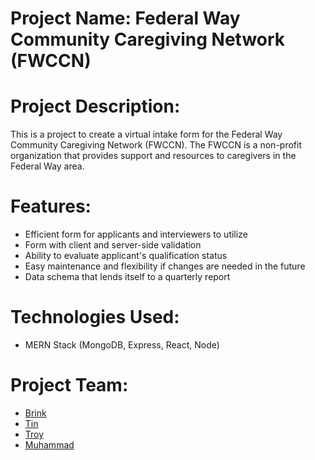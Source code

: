 # Project Name: Federal Way Community Caregiving Network (FWCCN)

# Project Description:
This is a project to create a virtual intake form for the Federal Way Community Caregiving Network (FWCCN). The FWCCN is a non-profit organization that provides support and resources to caregivers in the Federal Way area.

# Features:

* Efficient form for applicants and interviewers to utilize
* Form with client and server-side validation
* Ability to evaluate applicant's qualification status
* Easy maintenance and flexibility if changes are needed in the future
* Data schema that lends itself to a quarterly report

# Technologies Used:

* MERN Stack (MongoDB, Express, React, Node)

# Project Team:

* [Brink](https://www.linkedin.com/in/eebrink/)
* [Tin](https://github.com/tinpham5614)
* [Troy](https://github.com/TroyFPV48)
* [Muhammad](https://github.com/MuhammadNSC)

